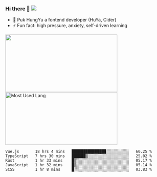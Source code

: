 ### Hi there 👋   ![](https://komarev.com/ghpvc/?username=trojan0523&color=ff69b4&label=PV+Since+2020-1-1)

 - 🔭 Puk HungYu a fontend developer (HuYa, Cider)
 - ⚡ Fun fact: high pressure, anxiety, self-driven learning 

 <img align="left" width="350px" height="180px" src="https://github-readme-stats.vercel.app/api?username=trojan0523&show_icons=true&icon_color=199861&count_private=true" />
 
 <img width="350px" height="165px" alt="Most Used Lang" src="https://github-readme-stats.vercel.app/api/top-langs/?username=trojan0523&layout=compact"/>
 

 <!--START_SECTION:waka-->
```text
Vue.js       18 hrs 4 mins   ███████████████░░░░░░░░░░   60.25 % 
TypeScript   7 hrs 30 mins   ██████▒░░░░░░░░░░░░░░░░░░   25.02 % 
Rust         1 hr 33 mins    █▒░░░░░░░░░░░░░░░░░░░░░░░   05.17 % 
JavaScript   1 hr 32 mins    █▒░░░░░░░░░░░░░░░░░░░░░░░   05.14 % 
SCSS         1 hr 8 mins     █░░░░░░░░░░░░░░░░░░░░░░░░   03.83 % 
```
<!--END_SECTION:waka-->

 
<!--
**Trojan0523/Trojan0523** is a ✨ _special_ ✨ repository because its `README.md` (this file) appears on your GitHub profile.

Here are some ideas to get you started:

- 👯 looking to collaborate on where? i don`t know
- 🤔 I’m looking for help with ...
- 💬 Ask me about ...
- 📫 How to reach me: ...
- 😄 Pronouns: ...
- ⚡ Fun fact: ...
![](https://komarev.com/ghpvc/?username=trojan0523)
-->
